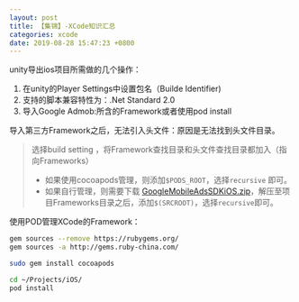 ```yaml
---
layout: post
title: 【集锦】-XCode知识汇总
categories: xcode
date: 2019-08-28 15:47:23 +0800
---
```


unity导出ios项目所需做的几个操作：
1. 在unity的Player Settings中设置包名（Builde Identifier)
2. 支持的脚本兼容特性为：.Net Standard 2.0
3. 导入Google Admob:所含的Framework或者使用pod install
<!-- 4. 在Build Settings的Linking - Other Linker Flags 中，添加`-ObjC`编译命令参数 -->

导入第三方Framework之后，无法引入头文件：原因是无法找到头文件目录。
> 选择build setting ，将Framework查找目录和头文件查找目录都加入（指向Frameworks）
> * 如果使用cocoapods管理，则添加`$PODS_ROOT`，选择`recursive` 即可。 
> * 如果自行管理，则需要下载 [GoogleMobileAdsSDKiOS.zip](http://dl.google.com/googleadmobadssdk/googlemobileadssdkios.zip​​)，解压至项目Frameworks目录之后，添加`$(SRCROOT)`，选择`recursive`即可。


使用POD管理XCode的Framework：
```sh
gem sources --remove https://rubygems.org/
gem sources -a http://gems.ruby-china.com/

sudo gem install cocoapods

cd ~/Projects/iOS/
pod install
```
